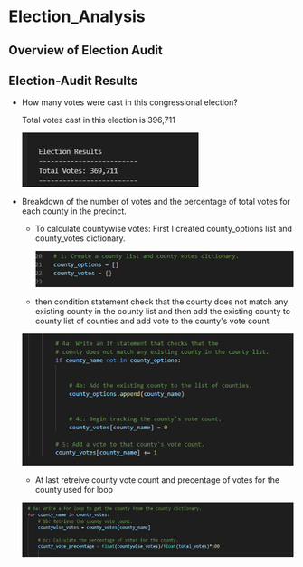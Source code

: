 # Election_Analysis

## Overview of Election Audit


## Election-Audit Results
- How many votes were cast in this congressional election?
  
  Total votes cast in this election is 396,711
  
  ![](Resources/images/Total_votes.JPG)
  
 - Breakdown of the number of votes and the percentage of total votes for each county in the precinct.
   - To calculate countywise votes:
     First I created county_options list and county_votes dictionary.
     
     ![](Resources/images/county1.png)
     
    - then condition statement check that the county does not match any existing county in the county list and then add the existing county to county list  of counties and add vote to the county's vote count
     
    
     ![](Resources/images/county2.PNG)
     
     - At last retreive county vote count and precentage of votes for the county used for loop
     
     ![](Resources/images/county3.PNG)
     
